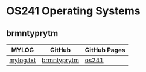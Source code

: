 # OS241 Operating Systems

## brmntyprytm

| MYLOG                      | GitHub                                         | GitHub Pages                                  |
| -------------------------- | ---------------------------------------------- | --------------------------------------------- |
| [mylog.txt](TXT/mylog.txt) | [brmntyprytm](https://github.com/brmntyprytm/) | [os241](https://brmntyprytm.github.io/os241/) |
